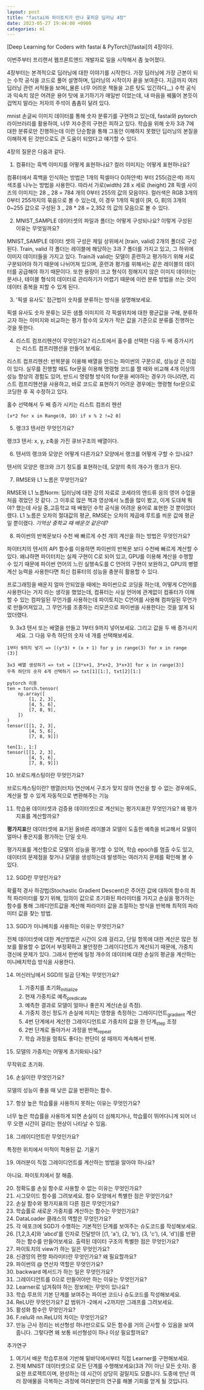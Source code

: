 ```yaml
---
layout: post
title: "fastai와 파이토치가 만나 꽃피운 딥러닝 4장"
date: 2023-05-27 19:44:00 +0900
categories: ml
---
```


[Deep Learning for Coders with fastai & PyTorch][fastai]의 4장이다.

이번주부터 프리랜서 웹프론트엔드 개발자로 일을 시작해서 좀 늦어졌다.

4장부터는 본격적으로 딥러닝에 대한 이야기를 시작한다. 가장 딥러닝에 가장 근본이 되는 수학 공식을 코드로 풀어 설명하며, 딥러닝의 시작이자 끝을 보여준다. 지금까지 여러 딥러닝 관련 서적들을 보며(\_물론 너무 어려운 책들을 고른 탓도 있긴하다\_\_) 수학 공식과 익숙치 않은 어려운 용어 탓에 포기하기가 매일반 이었는데, 내 마음을 꿰뚫어 본듯이 겁먹지 말라는 저자의 주석이 촘촘히 달려 있다.

mnist 손글씨 이미지 데이터를 통해 숫자 분류기를 구현하고 있는데, fastai와 pytorch라이브러리를 활용하여, 너무 저수준의 구현은 피하고 있다. 학습을 위해 숫자 3과 7에 대한 분류로만 진행하는데 이런 단순함을 통해 그동안 이해하지 못했던 딥러닝의 본질을 이해하게 된 것만으로도 큰 도움이 되었다고 얘기할 수 있다.

4장의 질문은 다음과 같다.

1. 컴퓨터는 흑백 이미지를 어떻게 표현하나요? 컬러 이미지는 어떻게 표현하나요?

컴퓨터에서 흑백을 인식하는 방법은 1개의 픽셀마다 0(하얀색) 부터 255(검은색) 까지 색조를 나누는 방법을 사용한다. 따라서 가로(width) 28 x 세로 (height) 28 픽셀 사이즈의 이미지는 28 _ 28 = 784 개의 0부터 255의 값의 모음이다. 컬러색은 RGB 3개의 0부터 255까지의 묶음으로 볼 수 있는데, 이 경우 1개의 픽셀이 [R, G, B]의 3개의 0~255 값으로 구성된 3 _ 28 \* 28 = 2,352 의 값의 모음으로 볼 수 있다.

2. MNIST_SAMPLE 데이터셋의 파일과 폴더는 어떻게 구성되나요? 이렇게 구성된 이유는 무엇일까요?

MNIST_SAMPLE 데이터 셋의 구성은 제일 상위에서 [train, valid] 2개의 폴더로 구성된다. Train, valid 각 폴더는 레이블에 해당하는 3과 7 폴더를 가지고 있고, 그 하위에 이미지 데이터들을 가지고 있다. Train과 valid는 모델이 훈련하고 평가하기 위해 서로 구분되어야 하기 때문에 나뉘어져 있으며, 훈련과 평가를 위해서는 같은 레이블의 데이터를 공급해야 하기 때문이다. 또한 용량이 크고 형식이 정해지지 않은 이미지 데이터는 문서나, 테이블 형식의 데이터로 관리하기가 어렵기 때문에 이런 분류 방법을 쓰는 것이 데이터 중복을 피할 수 있게 된다.

3. '픽셀 유사도' 접근법이 숫자를 분류하는 방식을 설명해보세요.

픽셀 유사도 숫자 분류는 모든 샘플 이미지의 각 픽셀위치에 대한 평균값을 구해, 분류하고자 하는 이미지와 비교하는 평가 함수의 오차가 작은 값을 기준으로 분류를 진행하는 것을 뜻한다.

4. 리스트 컴프리헨션이 무엇인가요? 리스트에서 홀수를 선택한 다음 두 배 증가시키는 리스트 컴프리헨션을 만들어 보세요.

리스트 컴프리헨션: 반복문을 이용해 배열을 만드는 파이썬의 구문으로, 성능상 큰 이점이 있다. 실무를 진행할 때도 for문을 이용해 명령형 코드를 짤 때와 비교해 4개 이상의 성능 향상의 경험도 있어, 반드시 명령형 방식의 for문을 써야하는 경우가 아니라면, 리스트 컴프리헨션을 사용하고, 바로 코드로 표현하기 어려운 경우에는 명령형 for문으로 코딩한 후 꼭 수정하고 있다.

홀수 선택해서 두 배 증가 시키는 리스트 컴프리 헨션

`[x*2 for x in Range(0, 10) if x % 2 !=2 0]`

5. 랭크3 텐서란 무엇인가요?

랭크3 텐서: x, y, z축을 가진 큐브구조의 배열이다.

6. 텐서의 랭크와 모양은 어떻게 다른가요? 모양에서 랭크를 어떻게 구할 수 있나요?

텐서의 모양은 랭크와 크기 정도를 표현하는데, 모양의 축의 개수가 랭크가 된다.

7. RMSE와 L1 노름은 무엇인가요?

RMSE와 L1 노름Norm: 딥러닝에 대한 강의 자료로 코세라의 앤드류 응의 영어 수업을 처음 겪었던 것 같다. 그 이후로 많은 책과 영상에서 노름을 많이 봤고, 이게 도대체 뭐야? 했는데 사실 중,고등학교 때 배웠던 수학 공식을 어려운 용어로 표현한 것 뿐이었더랬다. L1 노름은 오차의 절대값의 평균, RMSE는 오차의 제곱에 루트를 씌운 값에 평균일 뿐이랬다. _기억상 중학교 때 배운것 같은데?_

8. 파이썬의 반복문보다 수천 배 빠르게 수천 개의 계산을 하는 방법은 무엇인가요?

파이터치의 텐서의 API 함수를 이용하면 파이썬의 반복문 보다 수천배 빠르게 계산할 수 있다. 왜냐하면 파이터치는 실제 구현이 C로 되어 있고, GPU를 이용해 계산을 수행할 수 있기 때문에 파이썬 언어의 느린 실행속도를 C 언어의 구현이 보완하고, GPU의 병렬 계산 능력을 사용한다면 최신 컴퓨터의 성능을 충분히 활용할 수 있다.

프로그래밍을 배운지 얼마 안되었을 때에는 파이썬으로 코딩을 하는데, 어떻게 C언어를 사용한다는 거지 라는 생각을 했었는데, 컴퓨터는 사실 언어에 관계없이 컴퓨터가 이해할 수 있는 컴파일된 무언가를 사용하는데 파이토치는 C언어를 사용해 컴파일된 무언가로 만들어져있고, 그 무언가를 조종하는 리모콘으로 파이썬을 사용한다는 것을 알게 되었더랬다.

9. 3x3 텐서 또는 배열을 만들고 1부터 9까지 넣어보세요. 그리고 값을 두 배 증가시키세요. 그 다음 우측 하단의 숫자 네 개를 선택해보세요.

```
1부터 9까지 넣기 => [(y*3) + (x + 1) for y in range(3) for x in range (3)]

3x3 배열 생성하기 => txt = [[3*x+1, 3*x+2, 3*x+3] for x in range(3)]
우측 하단의 숫자 4개 선택하기 => txt[1][1:], txt[2][1:]

pytorch 이용
ten = torch.tensor(
    np.array([
        [1, 2, 3],
        [4, 5, 6],
        [7, 8, 9],
    ])
)
tensor([[1, 2, 3],
        [4, 5, 6],
        [7, 8, 9]])

ten[1:, 1:]
tensor([[1, 2, 3],
        [4, 5, 6],
        [7, 8, 9]])

```

10. 브로드캐스팅이란 무엇인가요?

브로드캐스팅이란? 행열(터치) 연산에서 구조가 맞지 않아 연산을 할 수 없는 경우에도, 계산을 할 수 있게 자동적으로 변환해주는 기능

11. 학습용 데이터셋과 검증용 데이터셋으로 계산되는 평가지표란 무엇인가요? 왜 평가지표를 계산할까요?

**평가지표**란 데이터셋에 표기된 올바른 레이블과 모델이 도출한 예측을 비교해서 모델이 얼마나 좋은지를 평가하는 단일 숫자.

평가지표를 계산함으로 모델의 성능을 평가할 수 있어, 학습 epoch를 멈출 수도 있고, 데이터의 문제점을 찾거나 모델을 생성하는데 발생하는 여러가지 문제를 확인해 볼 수 있다.

12. SGD란 무엇인가요?

확률적 경사 하강법(Stochastic Gradient Descent)은 주어진 값에 대하여 함수의 최적 파라미터를 찾기 위해, 임의이 값으로 초기화된 파라미터를 가지고 손실을 평가하는 함수를 통해 그레디언트값을 계산해 파라미터 값을 조절하는 방식을 반복해 최적의 파라미터 값을 찾는 방법.

13. SGD가 미니배치를 사용하는 이유는 무엇인가요?

전체 데이터셋에 대한 계산방법은 시간이 오래 걸리고, 단일 항목에 대한 계산은 많은 정보를 활용할 수 없어서 부정확하고 불안정한 그레이디언트가 계산되기 때문에, 가중치 갱신에 문제가 있다. 그래서 한번에 일정 개수의 데이터에 대한 손실의 평균을 계산하는 미니배치학습 방식을 사용한다.

14. 머신러닝에서 SGD의 일곱 단계는 무엇인가요?

    1. 가중치를 초기화<sub>initialize</sub>
    2. 현재 가중치로 예측<sub>predicate</sub>
    3. 예측한 결과로 모델이 얼마나 좋은지 계산(손실 측정).
    4. 가중치 갱신 정도가 손실에 미치는 영향을 측정하는 그레이디언트<sub>gradient</sub> 계산
    5. 4번 단계에서 계산한 그레이디언트로 가중치의 값을 한 단계<sub>step</sub> 조정
    6. 2번 단계로 돌아가서 과정을 반복<sub>repeat</sub>
    7. 학습 과정을 멈춰도 좋다는 판단이 설 때까지 계속해서 반복.

15. 모델의 가중치는 어떻게 초기화되나요?

무작위로 초기화.

16. 손실이란 무엇인가요?

모델의 성능이 좋을 때 낮은 값을 반환하는 함수.

17. 항상 높은 학습률을 사용하지 못하는 이유는 무엇인가요?

너무 높은 학습률을 사용하게 되면 손실이 더 심해지거나, 학습률이 뛰어다니게 되어 너무 오랜 시간이 걸리는 현상이 나타날 수 있음.

18. 그레이디언트란 무엇인가요?

특정한 위치에서 미적이 적용된 값. 기울기

19. 여러분이 직접 그레이디언트를 계산하는 방법을 알아야 하나요?

아니요. 파이토치에서 잘 해줌.

20. 정확도를 손실 함수로 사용할 수 없는 이유는 무엇인가요?
21. 시그모이드 함수를 그려보세요. 함수 모양에서 특별한 점은 무엇인가요?
22. 손실 함수와 평가지표의 다른 점은 무엇인가요?
23. 학습률로 새로운 가중치를 계산하는 함수는 무엇인가요?
24. DataLoader 클래스의 역할은 무엇인가요?
25. 각 에포크에 SGD가 수행하는 기본적인 단계를 보여주는 슈도코드를 작성해보세요.
26. [1,2,3,4]와 'abcd'를 인자로 전달받아 [(1, 'a'), (2, 'b'), (3, 'c'), (4, 'd')]를 반환하는 함수를 만들어보세요. 출력된 데이터 구조의 특별한 점은 무엇인가요?
27. 파이토치의 view가 하는 일은 무엇인가요?
28. 신경망의 편향 파라미터란 무엇인가요? 왜 필요할까요?
29. 파이썬의 @ 연산자 역할은 무엇인가요?
30. backward 메서드가 하는 일은 무엇인가요?
31. 그레이디언트를 0으로 만들어야만 하는 이유는 무엇인가요?
32. Learner로 넘겨줘야 하는 정보에는 무엇이 있나요?
33. 학습 루프의 기본 단계를 보여주는 파이썬 코드나 슈도코드를 작성해보세요.
34. ReLU란 무엇인가요? 값 범위가 -2에서 +2까지만 그래프를 그려보세요.
35. 활성화 함수란 무엇인가요?
36. F.relu와 nn.ReLU의 차이는 무엇인가요?
37. 만능 근사 정리는 비선형성 하나만으로도 모든 함수를 거의 근사할 수 있음을 보여줍니다. 그렇다면 왜 보통 비선형성이 하나 이상 필요할까요?

추가연구

1. 여기서 배운 학습루프에 기반해 밑바닥에서부터 직접 Learner를 구현해보세요.
2. 전체 MNIST 데이터셋으로 모든 단계를 수행해보세요(3과 7이 아닌 모든 숫자). 중요한 프로젝트이며, 완성하는 데 시간이 상당히 걸릴지도 모릅니다. 도중에 만난 여러 장애물을 극복하는 과정에 여러분만의 연구를 해볼 기회를 얻게 될 것입니다.
